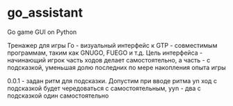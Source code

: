# go_assistant
Go game GUI on Python


Тренажер для игры Го - визуальный интерфейс к GTP - совместимым программам, таким как 
GNUGO, FUEGO и т.д.  Цель интерфейса - начинающий игрок часть ходов делает самостоятельно,
а часть - с подсказкой, уменьшая долю последних по мере накопления опыта игры

0.0.1 - задан ритм для подсказки. Допустим при вводе ритма yn ход с подсказкой будет чередоваться с самостоятельным, yyn - два с подсказкой один самостоятельно